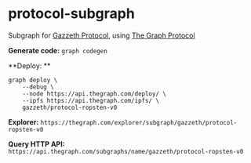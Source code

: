 # protocol-subgraph

Subgraph for [Gazzeth Protocol](https://github.com/gazzeth/protocol), using [The Graph Protocol](https://thegraph.com/)

**Generate code:** `graph codegen`

**Deploy: **
```
graph deploy \
    --debug \
    --node https://api.thegraph.com/deploy/ \
    --ipfs https://api.thegraph.com/ipfs/ \
    gazzeth/protocol-ropsten-v0
```

**Explorer:** `https://thegraph.com/explorer/subgraph/gazzeth/protocol-ropsten-v0`

**Query HTTP API:** `https://api.thegraph.com/subgraphs/name/gazzeth/protocol-ropsten-v0`
